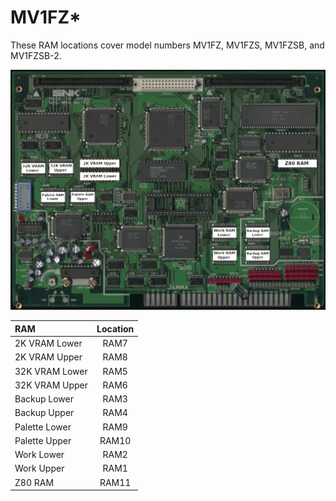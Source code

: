 # MV1FZ*

These RAM locations cover model numbers MV1FZ, MV1FZS, MV1FZSB, and MV1FZSB-2.  

![mv1fz ram locations](images/mv1fz_ram.jpg)

|      RAM       | Location |
| :------------- | :------: |
| 2K VRAM Lower  |     RAM7 |
| 2K VRAM Upper  |     RAM8 |
| 32K VRAM Lower |     RAM5 |
| 32K VRAM Upper |     RAM6 |
| Backup Lower   |     RAM3 |
| Backup Upper   |     RAM4 |
| Palette Lower  |     RAM9 |
| Palette Upper  |    RAM10 |
| Work Lower     |     RAM2 |
| Work Upper     |     RAM1 |
| Z80 RAM        |    RAM11 |
